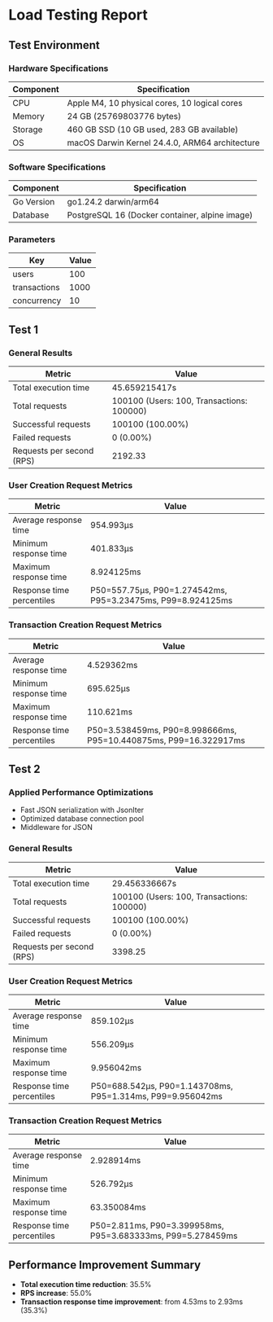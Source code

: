 # Load Testing Report

## Test Environment

### Hardware Specifications

| Component | Specification                                  |
| --------- | ---------------------------------------------- |
| CPU       | Apple M4, 10 physical cores, 10 logical cores  |
| Memory    | 24 GB (25769803776 bytes)                      |
| Storage   | 460 GB SSD (10 GB used, 283 GB available)      |
| OS        | macOS Darwin Kernel 24.4.0, ARM64 architecture |

### Software Specifications

| Component  | Specification                                  |
| ---------- | ---------------------------------------------- |
| Go Version | go1.24.2 darwin/arm64                          |
| Database   | PostgreSQL 16 (Docker container, alpine image) |

### Parameters

| Key          | Value |
| ------------ | ----- |
| users        | 100   |
| transactions | 1000  |
| concurrency  | 10    |

## Test 1

### General Results

| Metric                    | Value                                     |
| ------------------------- | ----------------------------------------- |
| Total execution time      | 45.659215417s                             |
| Total requests            | 100100 (Users: 100, Transactions: 100000) |
| Successful requests       | 100100 (100.00%)                          |
| Failed requests           | 0 (0.00%)                                 |
| Requests per second (RPS) | 2192.33                                   |

### User Creation Request Metrics

| Metric                    | Value                                                       |
| ------------------------- | ----------------------------------------------------------- |
| Average response time     | 954.993µs                                                   |
| Minimum response time     | 401.833µs                                                   |
| Maximum response time     | 8.924125ms                                                  |
| Response time percentiles | P50=557.75µs, P90=1.274542ms, P95=3.23475ms, P99=8.924125ms |

### Transaction Creation Request Metrics

| Metric                    | Value                                                            |
| ------------------------- | ---------------------------------------------------------------- |
| Average response time     | 4.529362ms                                                       |
| Minimum response time     | 695.625µs                                                        |
| Maximum response time     | 110.621ms                                                        |
| Response time percentiles | P50=3.538459ms, P90=8.998666ms, P95=10.440875ms, P99=16.322917ms |

## Test 2

### Applied Performance Optimizations

- Fast JSON serialization with JsonIter
- Optimized database connection pool
- Middleware for JSON

### General Results

| Metric                    | Value                                     |
| ------------------------- | ----------------------------------------- |
| Total execution time      | 29.456336667s                             |
| Total requests            | 100100 (Users: 100, Transactions: 100000) |
| Successful requests       | 100100 (100.00%)                          |
| Failed requests           | 0 (0.00%)                                 |
| Requests per second (RPS) | 3398.25                                   |

### User Creation Request Metrics

| Metric                    | Value                                                      |
| ------------------------- | ---------------------------------------------------------- |
| Average response time     | 859.102µs                                                  |
| Minimum response time     | 556.209µs                                                  |
| Maximum response time     | 9.956042ms                                                 |
| Response time percentiles | P50=688.542µs, P90=1.143708ms, P95=1.314ms, P99=9.956042ms |

### Transaction Creation Request Metrics

| Metric                    | Value                                                       |
| ------------------------- | ----------------------------------------------------------- |
| Average response time     | 2.928914ms                                                  |
| Minimum response time     | 526.792µs                                                   |
| Maximum response time     | 63.350084ms                                                 |
| Response time percentiles | P50=2.811ms, P90=3.399958ms, P95=3.683333ms, P99=5.278459ms |

## Performance Improvement Summary

- **Total execution time reduction**: 35.5%
- **RPS increase**: 55.0%
- **Transaction response time improvement**: from 4.53ms to 2.93ms (35.3%)
